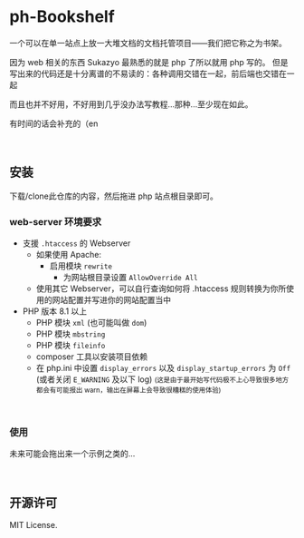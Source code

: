# ph-Bookshelf

一个可以在单一站点上放一大堆文档的文档托管项目——我们把它称之为书架。

因为 web 相关的东西 Sukazyo 最熟悉的就是 php 了所以就用 php 写的。
但是写出来的代码还是十分离谱的不易读的：各种调用交错在一起，前后端也交错在一起

而且也并不好用，不好用到几乎没办法写教程...那种...至少现在如此。

有时间的话会补充的（en

<br/>

## 安装

下载/clone此仓库的内容，然后拖进 php 站点根目录即可。

### web-server 环境要求

- 支援 `.htaccess` 的 Webserver
  - 如果使用 Apache:
    - 启用模块 `rewrite`
      - 为网站根目录设置 `AllowOverride All`
  - 使用其它 Webserver，可以自行查询如何将 .htaccess 规则转换为你所使用的网站配置并写进你的网站配置当中
- PHP 版本 8.1 以上
  - PHP 模块 `xml` (也可能叫做 `dom`)
  - PHP 模块 `mbstring`
  - PHP 模块 `fileinfo`
  - composer 工具以安装项目依赖
  - 在 php.ini 中设置 `display_errors` 以及 `display_startup_errors` 为 `Off` (或者关闭 `E_WARNING` 及以下 log) <small>(这是由于最开始写代码极不上心导致很多地方都会有可能报出 warn，输出在屏幕上会导致很糟糕的使用体验)</small>

<br/>

### 使用

未来可能会拖出来一个示例之类的...

<br/>

## 开源许可

MIT License.
